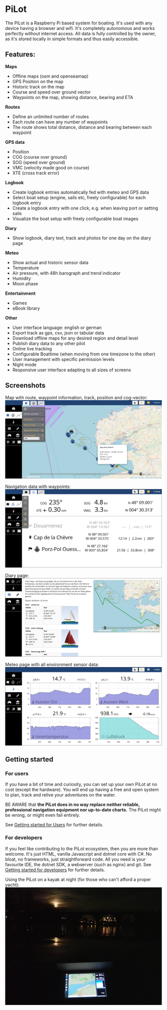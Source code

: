 # PiLot

The PiLot is a Raspberry Pi based system for boating. It's used with any device having a browser and wifi. It's completely autonomous and works perfectly without internet access. All data is fully controlled by the owner, as it's stored locally in simple formats and thus easily accessible.

## Features:

**Maps**
- Offline maps (osm and openseamap)
- GPS Position on the map
- Historic track on the map
- Course and speed over ground vector
- Waypoints on the map, showing distance, bearing and ETA

**Routes**
- Define an unlimited number of routes
- Each route can have any number of waypoints
- The route shows total distance, distance and bearing between each waypoint

**GPS data**
- Position
- COG (course over ground)
- SOG (speed over ground)
- VMC (velocity made good on course)
- XTE (cross track error)

**Logbook**
- Create logbook entries automatically fed with meteo and GPS data
- Select boat setup (engine, sails etc, freely configurable) for each logbook entry
- Create a logbook entry with one click, e.g. when leaving port or setting sails
- Visualize the boat setup with freely configurable boat images

**Diary**
- Show logbook, diary text, track and photos for one day on the diary page

**Meteo**
- Show actual and historic sensor data
- Temperature
- Air pressure, with 48h barograph and trend indicator
- Humidity
- Moon phase

**Entertainment**
- Games
- eBook library

**Other**
- User interface language: english or german
- Export track as gpx, csv, json or tabular data
- Download offline maps for any desired region and detail level
- Publish diary data to any other pilot
- Online live tracking
- Configurable Boattime (when moving from one timezone to the other)
- User management with specific permission levels
- Night mode
- Responsive user interface adapting to all sizes of screens

## Screenshots

Map with route, waypoint information, track, position and cog-vector:
![map](docs/screenshots/map.png)

Navigation data with waypoints:
![nav](docs/screenshots/nav-border.png)

Diary page:
![diary](docs/screenshots/diary-border.png)

Meteo page with all environment sensor data:
![meteo](docs/screenshots/meteo-border.png)

## Getting started 
### For users
If you have a bit of time and curiosity, you can set up your own PiLot at no cost (except
the hardware). You will end up having a free and open system to plan, track and relive your
adventures on the water. 

BE AWARE that **the PiLot does in no way replace neither reliable, professional navigation equipment
nor up-to-date charts.** The PiLot might be wrong, or might even fail entirely. 

See [Getting started for Users](docs/user.md) for further details.
### For developers
If you feel like contributing to the PiLot ecosystem, then you are more than welcome. It's just
HTML, vanilla Javascript and dotnet core with C#. No bloat, no frameworks, just straightforward
code. All you need is your favourite IDE, the dotnet SDK, a webserver (such as nginx) and git.
See [Getting started for developers](docs/dev.md) for further details.

Using the PiLot on a kayak at night (for those who can't afford a proper yacht):
![kayak](docs/screenshots/P1120729.jpg)
